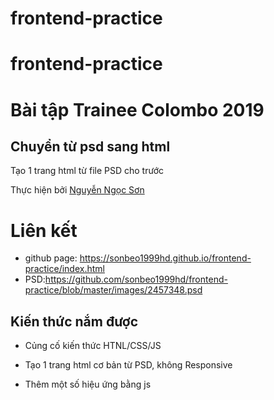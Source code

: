 # frontend-practice
# frontend-practice
# Bài tập Trainee Colombo 2019


## Chuyển từ psd sang html


Tạo 1 trang html từ file PSD cho trước


Thực hiện bởi [Nguyễn Ngọc Sơn](https://github.com/sonbeo1999hd)
# Liên kết
- github page: https://sonbeo1999hd.github.io/frontend-practice/index.html
- PSD:https://github.com/sonbeo1999hd/frontend-practice/blob/master/images/2457348.psd
## Kiến thức nắm được


- Củng cố kiến thức HTNL/CSS/JS

- Tạo 1 trang html cơ bản từ PSD, không Responsive
- Thêm một số hiệu ứng bằng js


